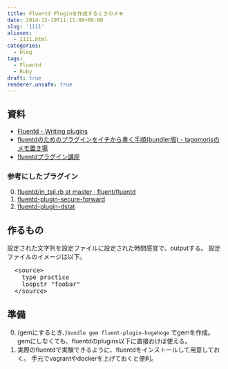 ```yaml
---
title: Fluentd Pluginを作成するときのメモ
date: 2014-12-19T11:11:00+09:00
slug: '1111'
aliases:
  - 1111.html
categories:
  - blog
tags:
  - Fluentd
  - Ruby
draft: true
renderer.unsafe: true
---
```



## 資料
- [Fluentd - Writing plugins](http://docs.fluentd.org/articles/plugin-development#writing-input-plugins)
- [fluentdのためのプラグインをイチから書く手順(bundler版) - tagomorisのメモ置き場](http://d.hatena.ne.jp/tagomoris/20120221/1329815126)
- [fluentdプラグイン講座](http://toyama0919.bitbucket.org/fluentd_plugin_how_to.html#/37)

### 参考にしたプラグイン
0. [fluentd/in\_tail.rb at master · fluent/fluentd](https://github.com/fluent/fluentd/blob/master/lib/fluent/plugin/in_tail.rb)
1. [fluentd-plugin-secure-forward](https://github.com/tagomoris/fluent-plugin-secure-forward)
2. [fluentd-plugin-dstat](https://github.com/shun0102/fluent-plugin-dstat)

## 作るもの
設定された文字列を設定ファイルに設定された時間感覚で、outputする。
設定ファイルのイメージは以下。

<pre>
  &lt;source&gt;
    type practice
    loopstr "foobar"
  &lt;/source&gt;
</pre>

## 準備

0. (gemにするとき、)``bundle gem fluent-plugin-hogehoge`` でgemを作成。
    gemにしなくても、fluentdのplugins以下に直接おけば使える。
1. 実際のfluentdで実験できるように、fluentdをインストールして用意しておく。
    手元でvagrantやdockerを上げておくと便利。
